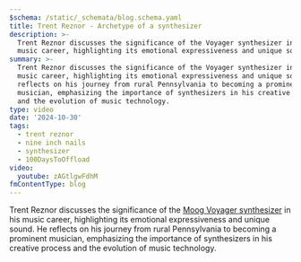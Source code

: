 ```yaml
---
$schema: /static/_schemata/blog.schema.yaml
title: Trent Reznor - Archetype of a synthesizer
description: >-
  Trent Reznor discusses the significance of the Voyager synthesizer in his
  music career, highlighting its emotional expressiveness and unique sound.
summary: >-
  Trent Reznor discusses the significance of the Voyager synthesizer in his
  music career, highlighting its emotional expressiveness and unique sound. He
  reflects on his journey from rural Pennsylvania to becoming a prominent
  musician, emphasizing the importance of synthesizers in his creative process
  and the evolution of music technology.
type: video
date: '2024-10-30'
tags:
  - trent reznor
  - nine inch nails
  - synthesizer
  - 100DaysToOffload
video:
  youtube: zAGtlgwFdhM
fmContentType: blog
---
```


Trent Reznor discusses the significance of the [Moog Voyager synthesizer](https://www.moogmusic.com/products/minimoog-voyager) in his music career, highlighting its emotional expressiveness and unique sound. He reflects on his journey from rural Pennsylvania to becoming a prominent musician, emphasizing the importance of synthesizers in his creative process and the evolution of music technology.

